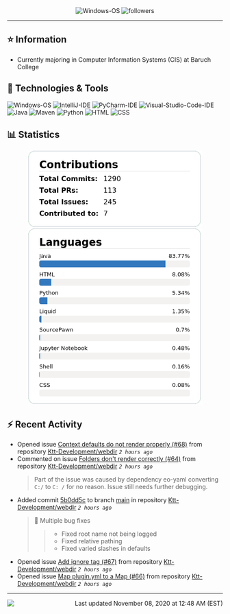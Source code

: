 <div align="center">
    <img 
        src="https://img.shields.io/badge/OS-Windows-informational?style=for-the-badge&color=3278be"
        alt="Windows-OS">
    <img 
        src="https://img.shields.io/github/followers/katsute?color=3278be&style=for-the-badge"
        alt="followers">
</div>

<hr>

## ⭐ Information

 - Currently majoring in Computer Information Systems (CIS) at Baruch College

## 🔧 Technologies & Tools

<img 
    src="https://img.shields.io/badge/OS-Windows-informational?style=flat-square&color=3278be"
    alt="Windows-OS">
<img 
    src="https://img.shields.io/badge/Editor-IntelliJ_IDEA-informational?style=flat-square&logo=intellij-idea&logoColor=white&color=3278be"
    alt="IntelliJ-IDE">
<img 
    src="https://img.shields.io/badge/Editor-PyCharm-informational?style=flat-square&logo=pycharm&logoColor=white&color=3278be"
    alt="PyCharm-IDE">
<img 
    src="https://img.shields.io/badge/Editor-Visual_Studio_Code-informational?style=flat-square&logo=Visual-Studio-Code&logoColor=white&color=3278be"
    alt="Visual-Studio-Code-IDE">
<img 
    src="https://img.shields.io/badge/Code-Java-informational?style=flat-square&logo=java&logoColor=white&color=3278be"
    alt="Java">
<img 
    src="https://img.shields.io/badge/Tools-Maven-informational?style=flat-square&logo=apache-maven&logoColor=white&color=3278be"
    alt="Maven">
<img 
    src="https://img.shields.io/badge/Code-Python-informational?style=flat-square&logo=python&logoColor=white&color=3278be"
    alt="Python">
<img 
    src="https://img.shields.io/badge/Code-HTML-informational?style=flat-square&logo=html5&logoColor=white&color=3278be"
    alt="HTML">
<img 
    src="https://img.shields.io/badge/Code-CSS-informational?style=flat-square&logo=css-wizardry&logoColor=white&color=3278be"
    alt="CSS">

## 📊 Statistics
<div align="center">
    <a href="https://github.com/Katsute/">
        <img src="https://github.com/Katsute/Katsute/blob/main/contributions.png">
    </a>
    <a href="https://github.com/Katsute/">
        <img src="https://github.com/Katsute/Katsute/blob/main/languages.png">
    </a>
</div>

## ⚡ Recent Activity

 - Opened issue [Context defaults do not render properly (#68)](https://github.com/Ktt-Development/webdir/issues/68) from repository [Ktt-Development/webdir](https://github.com/Ktt-Development/webdir)  *`2 hours ago`*
 - Commented on issue [Folders don't render correctly (#64)](https://github.com/Ktt-Development/webdir/issues/64#issuecomment-723524025) from repository [Ktt-Development/webdir](https://github.com/Ktt-Development/webdir)  *`2 hours ago`*
   > Part of the issue was caused by dependency eo-yaml converting `C:/` to `C: /` for no reason. Issue still needs further debugging.
 - Added commit [5b0dd5c](https://github.com/Ktt-Development/webdir/commit/5b0dd5cf0673348521e61a1265717e1c773e188b) to branch [main](https://github.com/Ktt-Development/webdir/tree/main) in repository [Ktt-Development/webdir](https://github.com/Ktt-Development/webdir)  *`2 hours ago`*
   > 🐞 Multiple bug fixes
   >  > - Fixed root name not being logged
   >  > - Fixed relative pathing
   >  > - Fixed varied slashes in defaults
 - Opened issue [Add ignore tag (#67)](https://github.com/Ktt-Development/webdir/issues/67) from repository [Ktt-Development/webdir](https://github.com/Ktt-Development/webdir)  *`2 hours ago`*
 - Opened issue [Map plugin.yml to a Map (#66)](https://github.com/Ktt-Development/webdir/issues/66) from repository [Ktt-Development/webdir](https://github.com/Ktt-Development/webdir)  *`2 hours ago`*

---
<img align="left" src="https://github.com/Katsute/Katsute/workflows/Update%20README.md/badge.svg"><p align="right">Last updated November 08, 2020 at 12:48 AM (EST)</p>
